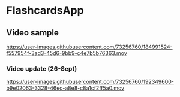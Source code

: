 # FlashcardsApp


## Video sample
https://user-images.githubusercontent.com/73256760/184991524-f557954f-3ad3-45d6-9bb9-c4e7b5b76363.mov


### Video update (26-Sept)
https://user-images.githubusercontent.com/73256760/192349600-b9e02063-3328-46ec-a8e8-c8a1cf2ff5a0.mov




